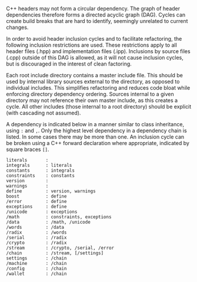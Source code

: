 C++ headers may not form a circular dependency. The graph of header dependencies therefore forms a directed acyclic graph (DAG). Cycles can create build breaks that are hard to identify, seemingly unrelated to current changes.

In order to avoid header inclusion cycles and to facilitate refactoring, the following inclusion restrictions are used. These restrictions apply to all header files (.hpp) and implementation files (.ipp). Inclusions by source files (.cpp) outside of this DAG is allowed, as it will not cause inclusion cycles, but is discouraged in the interest of clean factoring.

Each root include directory contains a master include file. This should be used by internal library sources external to the directory, as opposed to individual includes. This simplifies refactoring and reduces code bloat while enforcing directory dependency ordering. Sources internal to a given directory may not reference their own master include, as this creates a cycle. All other includes (those internal to a root directory) should be explicit (with cascading not assumed).

A dependency is indicated below in a manner similar to class inheritance, using `:` and `,`. Only the highest level dependency in a dependency chain is listed. In some cases there may be more than one. An inclusion cycle can be broken using a C++ forward declaration where appropriate, indicated by square braces `[]`.

```
literals       :
integrals      : literals
constants      : integrals
constraints    : constants
version        :
warnings       :
define         : version, warnings
boost          : define
/error         : define
exceptions     : define
/unicode       : exceptions
/math          : constraints, exceptions
/data          : /math, /unicode
/words         : /data
/radix         : /words
/serial        : /radix
/crypto        : /radix
/stream        : /crypto, /serial, /error
/chain         : /stream, [/settings]
settings       : /chain
/machine       : /chain
/config        : /chain
/wallet        : /chain
```